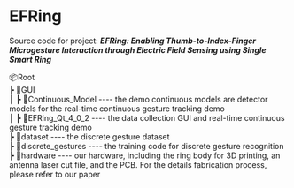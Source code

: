 # EFRing
Source code for project: ***EFRing: Enabling Thumb-to-Index-Finger Microgesture Interaction through Electric Field Sensing using Single Smart Ring***

📦Root<br/>
 ┣ 📂GUI<br/>
 ┃ ┣ 📂Continuous_Model     ---- the demo continuous models are detector models for the real-time continuous gesture tracking demo<br/>
 ┃ ┣ 📂EFRing_Qt_4_0_2      ---- the data collection GUI and real-time continuous gesture tracking demo<br/>
 ┣ 📂dataset                ---- the discrete gesture dataset<br/>
 ┣ 📂discrete_gestures      ---- the training code for discrete gesture recognition<br/>
 ┣ 📂hardware               ---- our hardware, including the ring body for 3D printing, an antenna laser cut file, and the PCB. For the details fabrication process, please refer to our paper<br/>
